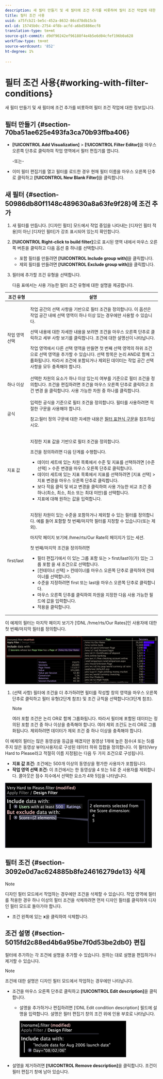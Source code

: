 ```yaml
---
description: 새 필터 만들기 및 새 필터에 조건 추가를 비롯하여 필터 조건 작업에 대한 정보입니다.
title: 필터 조건 사용
uuid: a75fcb21-be5c-452a-8632-86cd78db15cb
exl-id: 15745b0c-2754-4f8b-acfd-a6bd5886ecf8
translation-type: tm+mt
source-git-commit: d9df90242ef96188f4e4b5e6d04cfef196b0a628
workflow-type: tm+mt
source-wordcount: '852'
ht-degree: 1%

---
```


# 필터 조건 사용{#working-with-filter-conditions}

새 필터 만들기 및 새 필터에 조건 추가를 비롯하여 필터 조건 작업에 대한 정보입니다.

## 필터 만들기 {#section-70ba51ae625e493fa3ca70b93ffba406}

* **[!UICONTROL Add Visualization]** > **[!UICONTROL Filter Editor]**&#x200B;을 마우스 오른쪽 단추로 클릭하여 작업 영역에서 필터 편집기를 엽니다.

   -또는-

* 이미 필터 편집기를 열고 필터를 로드한 경우 현재 필터 이름을 마우스 오른쪽 단추로 클릭하고 **[!UICONTROL New Blank Filter]**&#x200B;을 클릭합니다.

## 새 필터 {#section-50986db80f1148c489630a8a63fe9f28}에 조건 추가

1. 새 필터를 만듭니다. [디자인 필터] 모드에서 작업 중임을 나타내는 [디자인 필터 적용]이 아닌 [디자인 필터]가 강조 표시되어 있는지 확인합니다.
1. **[!UICONTROL Right-click to build filter]**&#x200B;으로 표시된 영역 내에서 마우스 오른쪽 버튼을 클릭하고 다음 옵션 중 하나를 선택합니다.

   * 포함 필터를 만들려면 **[!UICONTROL Include group with]**&#x200B;을 클릭합니다.
   * 제외 필터를 만들려면 **[!UICONTROL Exclude group with]**&#x200B;을 클릭합니다.

1. 필터에 추가할 조건 유형을 선택합니다.

   다음 표에서는 사용 가능한 필터 조건 유형에 대한 설명을 제공합니다.

<table id="table_3B35B57FF32349F09E91E8256FF1672A"> 
 <thead> 
  <tr> 
   <th colname="col1" class="entry"> 조건 유형 </th> 
   <th colname="col2" class="entry"> 설명 </th> 
  </tr>
 </thead>
 <tbody> 
  <tr> 
   <td colname="col1"> <p>작업 영역 선택 </p> </td> 
   <td colname="col2"> <p>작업 공간의 선택 사항을 기반으로 필터 조건을 정의합니다. 이 옵션은 작업 공간 내에 선택 영역이 하나 이상 있는 경우에만 사용할 수 있습니다. </p> <p>선택 내용에 대한 자세한 내용을 보려면 조건을 마우스 오른쪽 단추로 클릭하고 <span class="uicontrol"> 세부 사항 보기</span>를 클릭합니다. 조건에 대한 설명선이 나타납니다. </p> <p>작업 영역에서 다른 선택 영역을 만들면 첫 번째 선택 영역의 하위 조건으로 선택 영역을 추가할 수 있습니다. 선택 항목은 논리 AND로 함께 그룹화됩니다. 따라서 조건에 포함되거나 제외된 데이터는 작업 공간 선택 사항을 모두 충족해야 합니다. </p> </td> 
  </tr> 
  <tr> 
   <td colname="col1"> <p>하나 이상 </p> </td> 
   <td colname="col2">선택한 차원의 요소가 하나 이상 있는지 여부를 기준으로 필터 조건을 정의합니다. 조건을 편집하려면 조건을 마우스 오른쪽 단추로 클릭하고 <span class="uicontrol"> 조건 변경</span> 을 클릭합니다. 사용 가능한 차원 중 하나를 클릭합니다. </td> 
  </tr> 
  <tr> 
   <td colname="col1"> <p>공식 </p> </td> 
   <td colname="col2"> <p>입력한 공식을 기준으로 필터 조건을 정의합니다. 필터를 사용하려면 적절한 구문을 사용해야 합니다. </p> <p> <p>참고:필터 정의 구문에 대한 자세한 내용은 <a href="../../../../home/c-get-started/c-qry-lang-syntx/c-syntx-fltr-exp.md#concept-72f2563f809747a2a3cff7ec72462a15"> 필터 표현식 구문</a>을 참조하십시오. </p> </p> </td> 
  </tr> 
  <tr> 
   <td colname="col1"> <p>지표 값 </p> </td> 
   <td colname="col2"> <p>지정한 지표 값을 기반으로 필터 조건을 정의합니다. </p> <p>조건을 정의하려면 다음 단계를 수행합니다. 
     <ul id="ul_B69D31258A36460E94535709239CD165"> 
      <li id="li_51317A681E654DD7A9D997DF9F2F22BA">데이터 세트에 있는 차원 목록에서 수준 및 지표를 선택하려면 <span class="uicontrol"> [수준 선택]</span> &gt; <span class="uicontrol"> 수준 변경</span>을 마우스 오른쪽 단추로 클릭합니다. </li> 
      <li id="li_975E56C335824FDCB988344952DE2E9F">데이터 세트에 있는 지표 목록에서 지표를 선택하려면 <span class="uicontrol"> [지표 선택]</span> &gt; <span class="uicontrol"> 지표 변경</span>을 마우스 오른쪽 단추로 클릭합니다. </li> 
      <li id="li_D00B3AF3D8DE472C9D0E9EABBBCAAF61">보다 작음 클릭 및 <span class="uicontrol"> 비교 변경</span>을 클릭하여 사용 가능한 비교 조건 중 하나(최소, 최소, 최소 또는 최대 미만)를 선택합니다. </li> 
      <li id="li_3334CE0A0950448590E5442AB243F46B">지표에 대해 원하는 값을 입력합니다. </li> 
     </ul> </p> </td> 
  </tr> 
  <tr> 
   <td colname="col1"> <p>first/last </p> </td> 
   <td colname="col2"> <p>지정된 차원이 있는 수준을 포함하거나 제외할 수 있는 필터를 정의합니다. 예를 들어 포함할 첫 번째/마지막 필터를 지정할 수 있습니다(또는 제외). </p> <p>마지막 페이지 보기에 <span class="filepath"> /hme/rts/Our Rate</span>의 페이지가 있는 세션. </p> <p>첫 번째/마지막 조건을 정의하려면 
     <ul id="ul_5AD916DA093844B8AC70127B1EB9BFC8"> 
      <li id="li_AB9FF22ADC8843A79856FED60B9478FA">필터 편집기에서 <span class="uicontrol"> </span>이 있는 그룹 포함 또는 <span class="uicontrol"> </span> &gt; <span class="uicontrol"> first/last</span>이(가) 있는 그룹 포함 을 새 조건으로 선택합니다. </li> 
      <li id="li_92F536FCC2A74DDE97F66C6C45ACC3DC"><span class="uicontrol"> [컨테이너 선택]</span> &gt; <span class="uicontrol"> 컨테이너</span>를 마우스 오른쪽 단추로 클릭하여 컨테이너를 선택합니다. </li> 
      <li id="li_1E5DBE04ABC74D84B7C0EF6886CDB5DC">수준을 지정하려면 <span class="uicontrol"> first</span> 또는 <span class="uicontrol"> last</span>을 마우스 오른쪽 단추로 클릭합니다. </li> 
      <li id="li_8B73EBF5D06E4513B5F0376EB2805D1C">마우스 오른쪽 단추를 클릭하여 차원을 지정한 다음 사용 가능한 필드에 값을 입력합니다. </li> 
      <li id="li_A9E02EF6C6004DDF9B00EB853B6E54EE"><span class="uicontrol">적용</span>을 클릭합니다. </li> 
     </ul> </p> </td> 
  </tr> 
 </tbody> 
</table>

이 예제의 필터는 마지막 페이지 보기가 [!DNL /hme/rts/Our Rates]인 사용자에 대한 첫 번째/마지막 필터를 정의합니다.

![](assets/client-fil2.png)

1. (선택 사항) 필터에 조건을 더 추가하려면 필터를 작성할 창의 영역을 마우스 오른쪽 단추로 클릭하고 필터 유형(2단계 참조) 및 조건 규칙을 선택합니다(3단계 참조).

   >[!NOTE]
   >
   >여러 포함 조건은 논리 OR로 함께 그룹화됩니다. 따라서 필터에 포함된 데이터는 정의된 포함 조건 중 하나 이상을 충족해야 합니다. 여러 제외 조건도 논리 OR로 그룹화됩니다. 제외하려면 데이터가 제외 조건 중 하나 이상을 충족해야 합니다.

이 예제의 필터는 많은 동영상을 등급을 매겼지만 동영상 1개에 높은 점수(4 또는 5)를 주지 않은 동영상 뷰어(사용자)로 구성된 데이터 하위 집합을 정의합니다. 이 필터(Very Hard to Please라고 적절히 이름 지정됨)는 다음 두 가지 조건으로 구성됩니다.

* **지표 값 조건:** 조건에는 500개 이상의 동영상을 평가한 사용자가 포함됩니다.
* **작업 영역 선택 조건:** 이 조건에서는 한 동영상을 4 또는 5로 준 사용자를 제외합니다. 콜아웃은 점수 치수에서 선택한 요소가 4와 5임을 나타냅니다.

![](assets/vis_FilterEditor_ExampleMovies.png)

## 필터 조건 {#section-3092e0d7ac624885b8fe24616279de13} 삭제

>[!NOTE]
>
>디자인 필터 모드에서 작업하는 경우에만 조건을 삭제할 수 있습니다. 작업 영역에 필터를 적용한 경우 하나 이상의 필터 조건을 삭제하려면 먼저 디자인 필터를 클릭하여 디자인 필터 모드로 돌아가야 합니다.

* 조건 왼쪽에 있는 **x**&#x200B;을 클릭하여 삭제합니다.

## 조건 설명 {#section-5015fd2c88ed4b6a95be7f0d53be2db0} 편집

필터에 추가하는 각 조건에 설명을 추가할 수 있습니다. 원하는 대로 설명을 편집하거나 제거할 수 있습니다.

>[!NOTE]
>
>조건에 대한 설명은 디자인 필터 모드에서 작업하는 경우에만 나타납니다.

* 조건을 마우스 오른쪽 단추로 클릭하고 **[!UICONTROL Edit description]**&#x200B;을 클릭합니다.

   * 설명을 추가하거나 편집하려면 [!DNL Edit condition description] 필드에 설명을 입력합니다. 설명은 필터 편집기 창의 조건 위에 인용 부호로 나타납니다.

      ![](assets/vis_FilterEditor_ConditionDescription.png)

* 설명을 제거하려면 **[!UICONTROL Remove description]**&#x200B;을 클릭합니다. 조건이 필터 편집기 창에 남아 있습니다.
